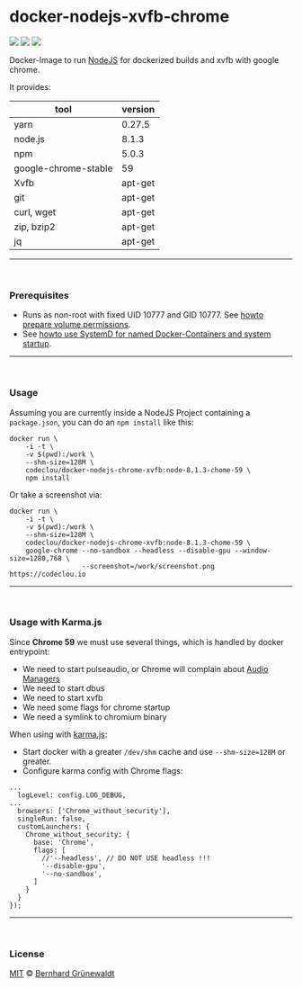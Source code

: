 # docker-nodejs-xvfb-chrome

[![](https://codeclou.github.io/doc/badges/generated/docker-image-size-340.svg)](https://hub.docker.com/r/codeclou/docker-nodejs-chrome-xvfb/tags/) [![](https://codeclou.github.io/doc/badges/generated/docker-from-ubuntu-16.04.svg)](https://www.ubuntu.com/) [![](https://codeclou.github.io/doc/badges/generated/docker-run-as-non-root.svg)](https://docs.docker.com/engine/reference/builder/#/user)

Docker-Image to run [NodeJS](https://nodejs.org/en/) for dockerized builds and xvfb with google chrome.

It provides:

| tool | version |
|------|---------|
| yarn | 0.27.5 |
| node.js | 8.1.3 |
| npm | 5.0.3 |
| google-chrome-stable | 59 |
| Xvfb | apt-get |
| git | apt-get |
| curl, wget | apt-get |
| zip, bzip2 | apt-get |
| jq | apt-get |

-----

&nbsp;

### Prerequisites

 * Runs as non-root with fixed UID 10777 and GID 10777. See [howto prepare volume permissions](https://github.com/codeclou/doc/blob/master/docker/README.md).
 * See [howto use SystemD for named Docker-Containers and system startup](https://github.com/codeclou/doc/blob/master/docker/README.md).

-----

&nbsp;

### Usage

Assuming you are currently inside a NodeJS Project containing a `package.json`, you can do an `npm install` like this:

```
docker run \
    -i -t \
    -v $(pwd):/work \
    --shm-size=128M \
    codeclou/docker-nodejs-chrome-xvfb:node-8.1.3-chome-59 \
    npm install
```

Or take a screenshot via:

```
docker run \
    -i -t \
    -v $(pwd):/work \
    --shm-size=128M \
    codeclou/docker-nodejs-chrome-xvfb:node-8.1.3-chome-59 \
    google-chrome --no-sandbox --headless --disable-gpu --window-size=1280,768 \
                  --screenshot=/work/screenshot.png https://codeclou.io
```

-----

&nbsp;

### Usage with Karma.js

Since **Chrome 59** we must use several things, which is handled by docker entrypoint:

 * We need to start pulseaudio, or Chrome will complain about [Audio Managers](https://stackoverflow.com/questions/43943721/error-running-headless-chromium-on-ubuntu)
 * We need to start dbus
 * We need to start xvfb
 * We need some flags for chrome startup
 * We need a symlink to chromium binary

When using with [karma.js](https://github.com/karma-runner/karma):

 * Start docker with a greater `/dev/shm` cache and use `--shm-size=128M` or greater.
 * Configure karma config with Chrome flags:


```
...
  logLevel: config.LOG_DEBUG,
...
  browsers: ['Chrome_without_security'],
  singleRun: false,
  customLaunchers: {
    Chrome_without_security: {
      base: 'Chrome',
      flags: [
        //'--headless', // DO NOT USE headless !!!
        '--disable-gpu',
        '--no-sandbox',
      ]
    }
  }
});
```


-----
&nbsp;

### License

[MIT](https://github.com/codeclou/docker-nodejs-xvfb-chrome/blob/master/LICENSE) © [Bernhard Grünewaldt](https://github.com/clouless)
